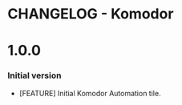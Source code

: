 # CHANGELOG - Komodor
1.0.0 
=====
### Initial version

* [FEATURE] Initial Komodor Automation tile.